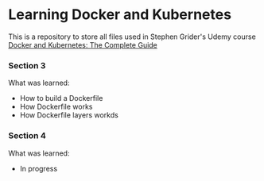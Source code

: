 # Learning Docker and Kubernetes

This is a repository to store all files used in Stephen Grider's Udemy course [Docker and Kubernetes: The Complete Guide](https://www.udemy.com/course/docker-and-kubernetes-the-complete-guide)

### Section 3
What was learned:
- How to build a Dockerfile
- How Dockerfile works
- How Dockerfile layers workds

### Section 4
What was learned:
- In progress
